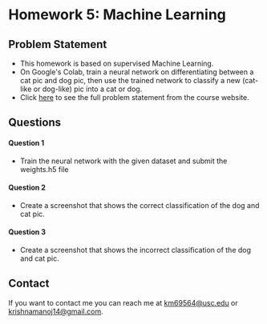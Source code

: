 # Homework 5: Machine Learning

## Problem Statement

* This homework is based on supervised Machine Learning.
* On Google's Colab, train a neural network on differentiating between a cat pic and dog pic, then use the trained network to classify a new (cat-like or dog-like) pic into a cat or dog. 
* Click [here](http://bytes.usc.edu/cs585/s20_db0ds1ml2agi/hw/HW5/index.html) to see the full problem statement from the course website.

## Questions

#### Question 1
* Train the neural network with the given dataset and submit the weights.h5 file

#### Question 2
* Create a screenshot that shows the correct classification of the dog and cat pic.

#### Question 3
* Create a screenshot that shows the incorrect classification of the dog and cat pic.

## Contact
If you want to contact me you can reach me at <km69564@usc.edu> or <krishnamanoj14@gmail.com>.